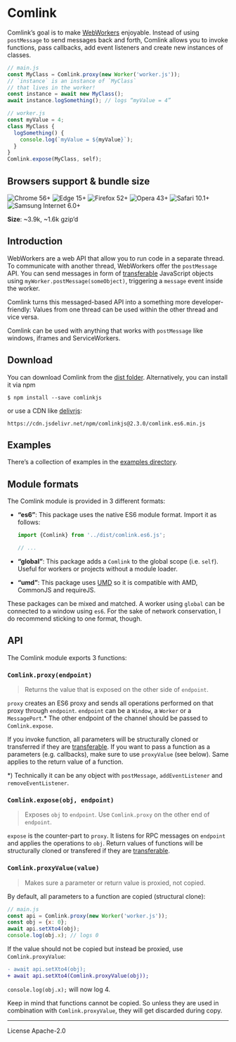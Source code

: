 # Comlink
Comlink’s goal is to make [WebWorkers][WebWorker] enjoyable. Instead of using `postMessage` to send messages back and forth, Comlink allows you to invoke functions, pass callbacks, add event listeners and create new instances of classes.

```js
// main.js
const MyClass = Comlink.proxy(new Worker('worker.js'));
// `instance` is an instance of `MyClass`
// that lives in the worker!
const instance = await new MyClass();
await instance.logSomething(); // logs “myValue = 4”
```

```js
// worker.js
const myValue = 4;
class MyClass {
  logSomething() {
    console.log(`myValue = ${myValue}`);
  }
}
Comlink.expose(MyClass, self);
```

## Browsers support & bundle size

![Chrome 56+](https://img.shields.io/badge/Chrome-56+-green.svg?style=flat-square)
![Edge 15+](https://img.shields.io/badge/Edge-15+-green.svg?style=flat-square)
![Firefox 52+](https://img.shields.io/badge/Firefox-52+-green.svg?style=flat-square)
![Opera 43+](https://img.shields.io/badge/Opera-43+-green.svg?style=flat-square)
![Safari 10.1+](https://img.shields.io/badge/Safari-10.1+-green.svg?style=flat-square)
![Samsung Internet 6.0+](https://img.shields.io/badge/Samsung_Internet-6.0+-green.svg?style=flat-square)

**Size**: ~3.9k, ~1.6k gzip’d

## Introduction
WebWorkers are a web API that allow you to run code in a separate thread. To communicate with another thread, WebWorkers offer the `postMessage` API. You can send messages in form of [transferable] JavaScript objects using `myWorker.postMessage(someObject)`, triggering a `message` event inside the worker.

Comlink turns this messaged-based API into a something more developer-friendly: Values from one thread can be used within the other thread and vice versa.

Comlink can be used with anything that works with `postMessage` like windows, iframes and ServiceWorkers.

## Download
You can download Comlink from the [dist folder][dist]. Alternatively, you can
install it via npm

```
$ npm install --save comlinkjs
```

or use a CDN like [delivrjs]:

```
https://cdn.jsdelivr.net/npm/comlinkjs@2.3.0/comlink.es6.min.js
```

## Examples

There’s a collection of examples in the [examples directory][examples].

## Module formats

The Comlink module is provided in 3 different formats:

* **“es6”**: This package uses the native ES6 module format. Import it as follows:

  ```js
  import {Comlink} from '../dist/comlink.es6.js';

  // ...
  ```

* **“global”**: This package adds a `Comlink` to the global scope (i.e. `self`). Useful for workers or projects without a module loader.

* **“umd”**: This package uses [UMD] so it is compatible with AMD, CommonJS and requireJS.

These packages can be mixed and matched. A worker using `global` can be
connected to a window using `es6`. For the sake of network conservation, I do
recommend sticking to one format, though.

## API

The Comlink module exports 3 functions:

### `Comlink.proxy(endpoint)`

> Returns the value that is exposed on the other side of `endpoint`.

`proxy` creates an ES6 proxy and sends all operations performed on that proxy through `endpoint`. `endpoint` can be a `Window`, a `Worker` or a `MessagePort`.* The other endpoint of the channel should be passed to `Comlink.expose`.

If you invoke function, all parameters will be structurally cloned or transferred if they are [transferable]. If you want to pass a function as a parameters (e.g. callbacks), make sure to use `proxyValue` (see below). Same applies to the return value of a function.

*) Technically it can be any object with `postMessage`, `addEventListener` and
`removeEventListener`.

### `Comlink.expose(obj, endpoint)`

> Exposes `obj` to `endpoint`. Use `Comlink.proxy` on the other end of `endpoint`.

`expose` is the counter-part to `proxy`. It listens for RPC messages on `endpoint` and applies the operations to `obj`. Return values of functions will be structurally cloned or transfered if they are [transferable].

### `Comlink.proxyValue(value)`

> Makes sure a parameter or return value is proxied, not copied.

By default, all parameters to a function are copied (structural clone):

```js
// main.js
const api = Comlink.proxy(new Worker('worker.js'));
const obj = {x: 0};
await api.setXto4(obj);
console.log(obj.x); // logs 0
```

If the value should not be copied but instead be proxied, use `Comlink.proxyValue`:

```diff
- await api.setXto4(obj);
+ await api.setXto4(Comlink.proxyValue(obj));
```

`console.log(obj.x);` will now log 4.

Keep in mind that functions cannot be copied. So unless they are used in combination with `Comlink.proxyValue`, they will get discarded during copy.

[WebWorker]: https://developer.mozilla.org/en-US/docs/Web/API/Web_Workers_API
[UMD]: https://github.com/umdjs/umd
[transferable]: https://developer.mozilla.org/en-US/docs/Web/API/Transferable
[MessagePort]: https://developer.mozilla.org/en-US/docs/Web/API/MessagePort
[examples]: https://github.com/GoogleChromeLabs/comlink/tree/master/docs/examples
[dist]: https://github.com/GoogleChromeLabs/comlink/tree/master/dist
[delivrjs]: https://cdn.jsdelivr.net/

---
License Apache-2.0
